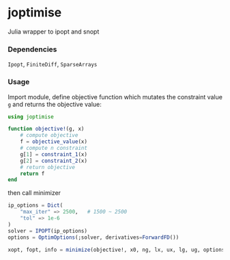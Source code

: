 # joptimise
Julia wrapper to ipopt and snopt


### Dependencies
`Ipopt`, `FiniteDiff`, `SparseArrays`

### Usage
Import module, define objective function which mutates the constraint value `g` and returns the objective value:

```julia
using joptimise

function objective!(g, x)
    # compute objective
    f = objective_value(x)
    # compute n constraint
    g[1] = constraint_1(x)
    g[2] = constraint_2(x)
    # return objective
    return f
end
```

then call minimizer

```julia
ip_options = Dict(
    "max_iter" => 2500,   # 1500 ~ 2500
    "tol" => 1e-6
)
solver = IPOPT(ip_options)
options = OptimOptions(;solver, derivatives=ForwardFD())

xopt, fopt, info = minimize(objective!, x0, ng, lx, ux, lg, ug, options);
```
